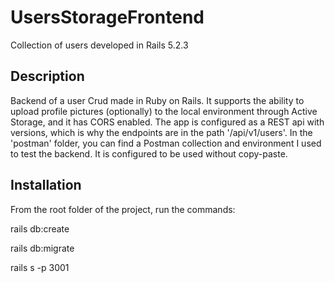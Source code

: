 
# UsersStorageFrontend
Collection of users developed in Rails 5.2.3

## Description
Backend of a user Crud made in Ruby on Rails. It supports the ability to upload profile pictures (optionally) to the local environment through Active Storage, and it has CORS enabled. The app is configured as a REST api with versions, which is why the endpoints are in the path '/api/v1/users'. In the 'postman' folder, you can find a Postman collection and environment I used to test the backend. It is configured to be used without copy-paste.

## Installation
From the root folder of the project, run the commands:

rails db:create

rails db:migrate

rails s -p 3001
